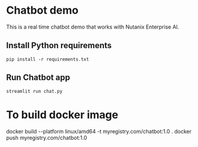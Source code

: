 # Chatbot demo

This is a real time chatbot demo that works with Nutanix Enterprise AI.

## Install Python requirements

    pip install -r requirements.txt

## Run Chatbot app

    streamlit run chat.py

# To build docker image

docker build --platform linux/amd64 -t myregistry.com/chatbot:1.0 .
docker push myregistry.com/chatbot:1.0
